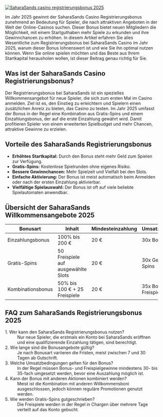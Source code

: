 [![SaharaSands casino registrierungsbonus 2025](https://123-caf.pages.dev/gitsignup.png)](https://vrmoo.ru/Bt82HjjY)

<p>Im Jahr 2025 gewinnt der SaharaSands Casino Registrierungsbonus zunehmend an Bedeutung für Spieler, die nach attraktiven Angeboten in der Welt der Online-Casinos suchen. Dieser Bonus bietet neuen Mitgliedern die Möglichkeit, mit einem Startguthaben mehr Spiele zu erkunden und ihre Gewinnchancen zu erhöhen. In diesem Artikel erfahren Sie alles Wesentliche zum Registrierungsbonus bei SaharaSands Casino im Jahr 2025, warum dieser Bonus lohnenswert ist und wie Sie ihn optimal nutzen können. Wenn Sie online spielen möchten und das Beste aus Ihrem Startkapital herausholen wollen, ist dieser Beitrag genau richtig für Sie.</p>  <h2>Was ist der SaharaSands Casino Registrierungsbonus?</h2> <p>Der Registrierungsbonus bei SaharaSands ist ein spezielles Willkommensangebot für neue Spieler, die sich zum ersten Mal im Casino anmelden. Ziel ist es, den Einstieg zu erleichtern und Spielern einen zusätzlichen Anreiz zu bieten, das Casino zu testen. Im Jahr 2025 umfasst der Bonus in der Regel eine Kombination aus Gratis-Spins und einem Einzahlungsbonus, der auf die erste Einzahlung gewährt wird. Damit profitieren Spieler von einem erweiterten Spielbudget und mehr Chancen, attraktive Gewinne zu erzielen.</p>  <h2>Vorteile des SaharaSands Registrierungsbonus</h2> <ul>   <li><strong>Erhöhtes Startkapital:</strong> Durch den Bonus steht mehr Geld zum Spielen zur Verfügung.</li>   <li><strong>Gratis-Spins:</strong> Kostenlose Spielrunden ohne eigenes Risiko.</li>   <li><strong>Bessere Gewinnchancen:</strong> Mehr Spielzeit und Vielfalt bei den Slots.</li>   <li><strong>Einfache Aktivierung:</strong> Der Bonus ist meist automatisch beim Anmelden oder nach der ersten Einzahlung aktivierbar.</li>   <li><strong>Vielfältige Spielauswahl:</strong> Der Bonus ist oft auf viele beliebte Spielautomaten anwendbar.</li> </ul>  <h2>Übersicht der SaharaSands Willkommensangebote 2025</h2> <table>   <thead>     <tr>       <th>Bonusart</th>       <th>Inhalt</th>       <th>Mindesteinzahlung</th>       <th>Umsatzbedingungen</th>       <th>Gültigkeit</th>     </tr>   </thead>   <tbody>     <tr>       <td>Einzahlungsbonus</td>       <td>100% bis 200 €</td>       <td>20 €</td>       <td>30x Bonusbetrag</td>       <td>30 Tage</td>     </tr>     <tr>       <td>Gratis-Spins</td>       <td>50 Freispiele auf ausgewählte Slots</td>       <td>20 €</td>       <td>30x Gewinne aus Spins</td>       <td>7 Tage</td>     </tr>     <tr>       <td>Kombinationsbonus</td>       <td>50% bis 100 € + 25 Freispiele</td>       <td>20 €</td>       <td>35x Bonus + Freispiele</td>       <td>30 Tage</td>     </tr>   </tbody> </table>  <h2>FAQ zum SaharaSands Registrierungsbonus 2025</h2> <dl>   <dt>1. Wer kann den SaharaSands Registrierungsbonus nutzen?</dt>   <dd>Nur neue Spieler, die erstmals ein Konto bei SaharaSands eröffnen und eine qualifizierende Einzahlung tätigen, sind berechtigt.</dd>    <dt>2. Wie lange sind die Bonusangebote gültig?</dt>   <dd>Je nach Bonusart variieren die Fristen, meist zwischen 7 und 30 Tagen ab Gutschrift.</dd>    <dt>3. Welche Umsatzbedingungen gelten für den Bonus?</dt>   <dd>In der Regel müssen Bonus- und Freispielgewinne mindestens 30- bis 35-fach umgesetzt werden, bevor eine Auszahlung möglich ist.</dd>    <dt>4. Kann der Bonus mit anderen Aktionen kombiniert werden?</dt>   <dd>Meist ist die Kombination mit anderen Willkommensboni ausgeschlossen, jedoch können reguläre Promotionen genutzt werden.</dd>    <dt>5. Wie werden Gratis-Spins gutgeschrieben?</dt>   <dd>Die Freispiele werden in der Regel in Chargen über mehrere Tage verteilt auf das Konto gebucht.</dd> </dl>